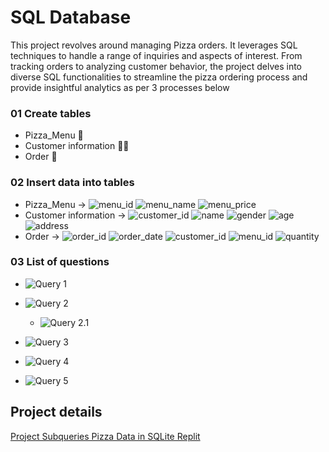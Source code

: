 # SQL Database


This project revolves around managing Pizza orders. It leverages SQL techniques to handle a range of inquiries and aspects of interest. From tracking orders to analyzing customer behavior, the project delves into diverse SQL functionalities to streamline the pizza ordering process and provide insightful analytics as per 3 processes below

### 01 Create tables 
- Pizza_Menu 🍕
- Customer information 🙋‍♂️
- Order 📃

### 02 Insert data into tables
- Pizza_Menu ->
![menu_id](https://img.shields.io/badge/menu__id-ca3900?style=flat)
![menu_name](https://img.shields.io/badge/menu__name-%20%23ca4d00?style=flat)
![menu_price](https://img.shields.io/badge/menu__price-%20%23ca6200?style=flat)
- Customer information ->
![customer_id](https://img.shields.io/badge/customer__id-%20%23ca3900?style=flat)
![name](https://img.shields.io/badge/name%20-%20%20%09%23ca4d00?style=flat)
![gender](https://img.shields.io/badge/gender-%20%23ca6200?style=flat)
![age](https://img.shields.io/badge/age-%20%23ca7600?style=flat)
![address](https://img.shields.io/badge/address-%20%09%23ca8a00?style=flat)
- Order ->
![order_id](https://img.shields.io/badge/order__id%20-%20%09%23ca3900?style=flat)
![order_date](https://img.shields.io/badge/order__date%20-%20%09%23ca4d00?style=flat)
![customer_id](https://img.shields.io/badge/customer__id%20-%20%09%23ca6200?style=flat)
![menu_id](https://img.shields.io/badge/menu__id%20-%20%09%09%23ca7600?style=flat)
![quantity](https://img.shields.io/badge/quantity%20-%20%09%09%09%23ca8a00?style=flat)


### 03 List of questions
- ![Query 1](https://img.shields.io/badge/Query%201-Find%20best%20selling%20pizzas%20-%20white?style=social)
- ![Query 2](https://img.shields.io/badge/Query%202-Find%20the%20sales%20of%20each%20menu%20to%20the%20customer's%20address%20-%20white?style=social)
  - ![Query 2.1](https://img.shields.io/badge/Query%202.1-%20CREATE%20VIEW%20%2B%20SELECT%20-%20white?style=social)

- ![Query 3](https://img.shields.io/badge/Query%203%20-%20Find%20all%20the%20information%20in%20each%20order.%20-%20white?style=social)

- ![Query 4](https://img.shields.io/badge/Query%204%20-%20Find%20Canada%20customers%20who%20purchase%20our%20products%20in%202023..%20-%20white?style=social)

- ![Query 5](https://img.shields.io/badge/Query%205-%20%20Find%20France%20customers%20who%20purchase%20our%20products%20in%202023.%20-%20white?style=social)


## Project details
[Project Subqueries Pizza Data in SQLite Replit](https://www.notion.so/Project-Subqueries-Pizza-Data-in-SQLite-Replit-56a2328b54dd4afcb0eab3cd09afd001?pvs=4)


